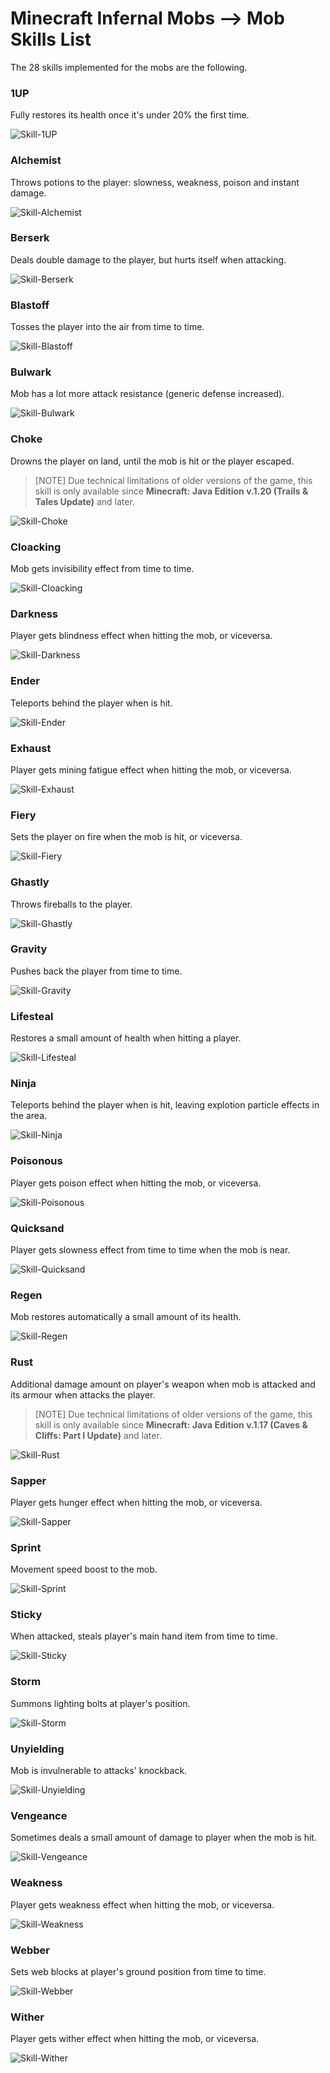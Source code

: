 # Minecraft Infernal Mobs --> Mob Skills List

The 28 skills implemented for the mobs are the following.

### 1UP

Fully restores its health once it's under 20% the first time.

![Skill-1UP](/src/img/skills/1up.gif)

### Alchemist

Throws potions to the player: slowness, weakness, poison and instant damage.

![Skill-Alchemist](/src/img/skills/alchemist.gif)

### Berserk

Deals double damage to the player, but hurts itself when attacking.

![Skill-Berserk](/src/img/skills/berserk.gif)

### Blastoff

Tosses the player into the air from time to time.

![Skill-Blastoff](/src/img/skills/blastoff.gif)

### Bulwark

Mob has a lot more attack resistance (generic defense increased).

![Skill-Bulwark](/src/img/skills/bulwark.gif)

### Choke

Drowns the player on land, until the mob is hit or the player escaped.

> [NOTE]
> Due technical limitations of older versions of the game, this skill is only available since **Minecraft: Java Edition v.1.20 (Trails & Tales Update)** and later.

![Skill-Choke](/src/img/skills/choke.gif)

### Cloacking

Mob gets invisibility effect from time to time.

![Skill-Cloacking](/src/img/skills/cloacking.gif)

### Darkness

Player gets blindness effect when hitting the mob, or viceversa.

![Skill-Darkness](/src/img/skills/darkness.gif)

### Ender

Teleports behind the player when is hit.

![Skill-Ender](/src/img/skills/ender.gif)

### Exhaust

Player gets mining fatigue effect when hitting the mob, or viceversa.

![Skill-Exhaust](/src/img/skills/exhaust.gif)

### Fiery

Sets the player on fire when the mob is hit, or viceversa.

![Skill-Fiery](/src/img/skills/fiery.gif)

### Ghastly

Throws fireballs to the player.

![Skill-Ghastly](/src/img/skills/ghastly.gif)

### Gravity

Pushes back the player from time to time.

![Skill-Gravity](/src/img/skills/gravity.gif)

### Lifesteal

Restores a small amount of health when hitting a player.

![Skill-Lifesteal](/src/img/skills/lifesteal.gif)

### Ninja

Teleports behind the player when is hit, leaving explotion particle effects in the area.

![Skill-Ninja](/src/img/skills/ninja.gif)

### Poisonous

Player gets poison effect when hitting the mob, or viceversa.

![Skill-Poisonous](/src/img/skills/poisonous.gif)

### Quicksand

Player gets slowness effect from time to time when the mob is near.

![Skill-Quicksand](/src/img/skills/quicksand.gif)

### Regen

Mob restores automatically a small amount of its health.

![Skill-Regen](/src/img/skills/regen.gif)

### Rust

Additional damage amount on player's weapon when mob is attacked and its armour when attacks the player.

> [NOTE]
> Due technical limitations of older versions of the game, this skill is only available since **Minecraft: Java Edition v.1.17 (Caves & Cliffs: Part I Update)** and later.

![Skill-Rust](/src/img/skills/rust.gif)

### Sapper

Player gets hunger effect when hitting the mob, or viceversa.

![Skill-Sapper](/src/img/skills/sapper.gif)

### Sprint

Movement speed boost to the mob.

![Skill-Sprint](/src/img/skills/sprint.gif)

### Sticky

When attacked, steals player's main hand item from time to time.

![Skill-Sticky](/src/img/skills/sticky.gif)

### Storm

Summons lighting bolts at player's position.

![Skill-Storm](/src/img/skills/storm.gif)

### Unyielding

Mob is invulnerable to attacks' knockback.

![Skill-Unyielding](/src/img/skills/unyielding.gif)

### Vengeance

Sometimes deals a small amount of damage to player when the mob is hit.

![Skill-Vengeance](/src/img/skills/vengeance.gif)

### Weakness

Player gets weakness effect when hitting the mob, or viceversa.

![Skill-Weakness](/src/img/skills/weakness.gif)

### Webber

Sets web blocks at player's ground position from time to time.

![Skill-Webber](/src/img/skills/webber.gif)

### Wither

Player gets wither effect when hitting the mob, or viceversa.

![Skill-Wither](/src/img/skills/wither.gif)
